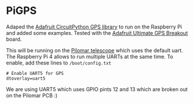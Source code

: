 # PiGPS

Adaped the <a href="https://github.com/adafruit/Adafruit_CircuitPython_GPS">Adafruit CircuitPython GPS library</a> to run on the Raspberry Pi and added some examples. Tested with the <a href="https://www.adafruit.com/product/5440">Adafruit Ultimate GPS Breakout</a> board.

This will be running on the <a href="https://www.instructables.com/Pi-lomar-3D-Printed-Working-Miniature-Observatory-/">Pilomar telescope</a> which uses the default uart. The Raspberry Pi 4 allows to run multiple UARTs at the same time. To enable, add these lines to `/boot/config.txt`

```
# Enable UART5 for GPS
dtoverlay=uart5
```

We are using UART5 which uses GPIO pints 12 and 13 which are broken out on the Pilomar PCB :)
